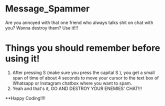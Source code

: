# Message_Spammer
Are you annoyed with that one friend who always talks shit on chat with you? Wanna destroy them? Use it!!! 

# Things you should remember before using it!
 1. After pressing S (make sure you press the capital S ), you get a small span of time of about 4 seconds to move your cursor to the text box of Whatsapp or Instagram chatbox where you want to spam.
 2. Yeah and that's it, GO AND DESTROY YOUR ENEMIES' CHAT!!! 

**Happy Coding!!!!
